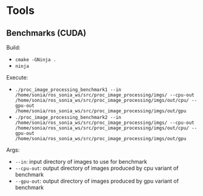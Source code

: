# Tools

## Benchmarks (CUDA)

Build:

- `cmake -GNinja .`
- `ninja`

Execute:

- `./proc_image_processing_benchmark1 --in /home/sonia/ros_sonia_ws/src/proc_image_processing/imgs/ --cpu-out /home/sonia/ros_sonia_ws/src/proc_image_processing/imgs/out/cpu/ --gpu-out /home/sonia/ros_sonia_ws/src/proc_image_processing/imgs/out/gpu`
- `./proc_image_processing_benchmark2 --in /home/sonia/ros_sonia_ws/src/proc_image_processing/imgs/ --cpu-out /home/sonia/ros_sonia_ws/src/proc_image_processing/imgs/out/cpu/ --gpu-out /home/sonia/ros_sonia_ws/src/proc_image_processing/imgs/out/gpu`

Args:

- `--in`: input directory of images to use for benchmark
- `--cpu-out`: output directory of images produced by cpu variant of benchmark
- `--gpu-out`: output directory of images produced by gpu variant of benchmark